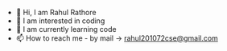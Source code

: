 - 👋 Hi, I am Rahul Rathore
- 👀 I am interested in coding
- 🌱 I am currently learning code
- 📫 How to reach me - by mail -> rahul201072cse@gmail.com

<!---
rahulrathore15/rahulrathore15 is a ✨ special ✨ repository because its `README.md` (this file) appears on your GitHub profile.
You can click the Preview link to take a look at your changes.
--->
